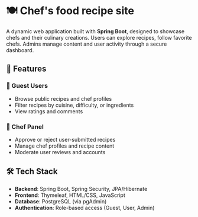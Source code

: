 # 🍽️ Chef's food recipe site

A dynamic web application built with **Spring Boot**, designed to showcase chefs and their culinary creations. Users can explore recipes, follow favorite chefs. Admins manage content and user activity through a secure dashboard.

## 🚀 Features

### 👀 Guest Users
- Browse public recipes and chef profiles
- Filter recipes by cuisine, difficulty, or ingredients
- View ratings and comments

### 🔐 Chef Panel
- Approve or reject user-submitted recipes
- Manage chef profiles and recipe content
- Moderate user reviews and accounts

## 🛠️ Tech Stack

- **Backend**: Spring Boot, Spring Security, JPA/Hibernate
- **Frontend**: Thymeleaf, HTML/CSS, JavaScript
- **Database**: PostgreSQL (via pgAdmin)
- **Authentication**: Role-based access (Guest, User, Admin)

